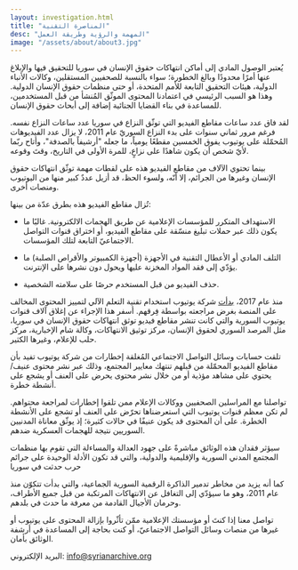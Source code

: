```yaml
---
layout: investigation.html
title: "المناصرة التقنية"
desc: "المهمة والرؤية وطريقة العمل"
image: "/assets/about/about3.jpg"
---
```


يُعتبر الوصول المادي إلى أماكن انتهاكات حقوق الإنسان في سوريا للتحقيق فيها والإبلاغ عنها أمرًا محدودًا وبالغ الخطورة؛ سواء بالنسبة للصحفيين المستقلين، وكالات الأنباء الدولية، هيئات التحقيق التابعة للأمم المتحدة، أو حتى منظمات حقوق الإنسان الدولية. وهذا هو السبب الرئيسي في اعتمادنا المحتوى الموثّق المُنشأ من قبل المستخدمين، للمساعدة في بناء القضايا الجنائية إضافة إلى أبحاث حقوق الإنسان.

لقد فاق عدد ساعات مقاطع الفيديو التي توثّق النزاع في سوريا عدد ساعات النزاع نفسه. فرغم مرور ثماني سنوات على بدء النزاع السوريّ عام 2011، لا يزال عدد الفيديوهات المُحمّلة على يوتيوب يفوق الخمسين مقطعًا يومياً، ما جعله "أرشيفاً بالصدفة"، وأتاح ربّما لأيّ شخص أن يكون شاهدًا على نزاعٍ، للمرة الأولى في التاريخ، وقتَ وقوعه.

بينما تحتوي الآلاف من مقاطع الفيديو هذه على لقطات مهمة توثّق انتهاكات حقوق الإنسان وغيرها من الجرائم، إلا أنّه، ولسوء الحظ، قد أزيل عددٌ كبير منها من اليوتيوب ومنصات أخرى. 

تُزال مقاطع الفيديو هذه بطرق عدّة من بينها:

+ الاستهداف المتكرر للمؤسسات الإعلامية عن طريق الهجمات الالكترونية. غالبًا ما يكون ذلك عبر حملات تبليغ منسّقة على مقاطع الفيديو، أو اختراق قنوات التواصل الاجتماعيّ التابعة لتلك المؤسسات.

+ التلف المادي أو الأعطال التقنية في الأجهزة (أجهزة الكمبيوتر والأقراص الصلبة) ما يؤدّي إلى فقد المواد المخزنة عليها ويحول دون نشرها على الإنترنت.

+ حذف الفيديو من قبل المستخدم حرصًا على سلامته الشخصية.

منذ عام 2017، [بدأت](https://youtube.googleblog.com/2018/12/faster-removals-and-tackling-comments.html) شركة يوتيوب استخدام تقنية التعلم الآلي لتمييز المحتوى المخالف على المنصة بغرض مراجعته بواسطة فِرقهم. أسفر هذا الإجراء عن إغلاق آلاف قنوات يوتيوب السورية والتي كانت تنشر مقاطع فيديو توثق انتهاكات حقوق الإنسان في سوريا، مثل المرصد السوري لحقوق الإنسان، مركز توثيق الانتهاكات، وكالة شام الإخبارية، مركز حلب للإعلام، وغيرها الكثير.

تلقت حسابات وسائل التواصل الاجتماعي المُغلقة إخطارات من شركة يوتيوب تفيد بأن مقاطع الفيديو المحمّلة من قبلهم تنتهك معايير المجتمع، وذلك عبر نشر محتوى عنيف/يحتوي على مشاهد مؤذية أو من خلال نشر محتوى يحرض على العنف أو يشجع على أنشطة خطرة.

تواصلنا مع المراسلين الصحفيين ووكالات الإعلام ممن تلقوا إخطارات لمراجعة محتواهم. لم تكن معظم قنوات يوتيوب التي استعرضناها تحرّض على العنف أو تشجع على الأنشطة الخطرة. على أن المحتوى قد يكون عنيفًا في حالات كثيرة؛ إذ يوثّق معاناة المدنيين السوريين نتيجة للهجمات العسكرية ضدهم.

سيؤثر فقدان هذه الوثائق مباشرةً على جهود العدالة والمساءلة التي تقوم بها منظمات المجتمع المدني السورية والإقليمية والدولية، والتي قد تكون الأدلة الوحيدة على جرائم حرب حدثت في سوريا

كما أنه يزيد من مخاطر تدمير الذاكرة الرقمية السورية الجماعية، والتي بدأت تتكوّن منذ عام 2011، وهو ما سيؤدّي إلى التغافل عن الانتهاكات المرتكبة من قبل جميع الأطراف، وحرمان الأجيال القادمة من معرفة ما حدث في بلدهم.

تواصل معنا إذا كنتَ أو مؤسستك الإعلامية ممّن تأثّروا بإزالة المحتوى على يوتيوب أو غيرها من منصات وسائل التواصل الاجتماعيّ، أو كنت بحاجة إلى المساعدة في أرشفة الوثائق بأمان.

البريد الإلكتروني: info@syrianarchive.org
